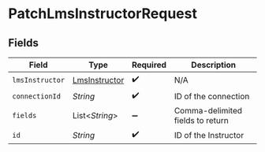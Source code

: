 # PatchLmsInstructorRequest


## Fields

| Field                                                 | Type                                                  | Required                                              | Description                                           |
| ----------------------------------------------------- | ----------------------------------------------------- | ----------------------------------------------------- | ----------------------------------------------------- |
| `lmsInstructor`                                       | [LmsInstructor](../../models/shared/LmsInstructor.md) | :heavy_check_mark:                                    | N/A                                                   |
| `connectionId`                                        | *String*                                              | :heavy_check_mark:                                    | ID of the connection                                  |
| `fields`                                              | List\<*String*>                                       | :heavy_minus_sign:                                    | Comma-delimited fields to return                      |
| `id`                                                  | *String*                                              | :heavy_check_mark:                                    | ID of the Instructor                                  |